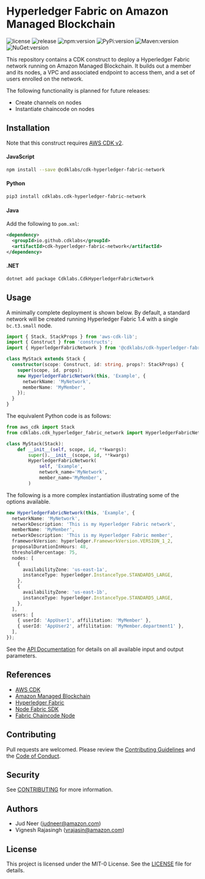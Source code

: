 # Hyperledger Fabric on Amazon Managed Blockchain

![license](https://img.shields.io/github/license/cdklabs/cdk-hyperledger-fabric-network?color=green)
![release](https://img.shields.io/github/v/release/cdklabs/cdk-hyperledger-fabric-network?color=green)
![npm:version](https://img.shields.io/npm/v/@cdklabs/cdk-hyperledger-fabric-network?color=blue)
![PyPi:version](https://img.shields.io/pypi/v/cdklabs.cdk-hyperledger-fabric-network?color=blue)
![Maven:version](https://img.shields.io/maven-central/v/io.github.cdklabs/cdk-hyperledger-fabric-network?color=blue&label=maven)
![NuGet:version](https://img.shields.io/nuget/v/Cdklabs.CdkHyperledgerFabricNetwork?color=blue)

This repository contains a CDK construct to deploy a Hyperledger Fabric network
running on Amazon Managed Blockchain. It builds out a member and its nodes, a VPC
and associated endpoint to access them, and a set of users enrolled on the network.

The following functionality is planned for future releases:

*  Create channels on nodes
*  Instantiate chaincode on nodes


## Installation

Note that this construct requires [AWS CDK v2](https://docs.aws.amazon.com/cdk/v2/guide/getting_started.html#getting_started_install).

#### JavaScript

```bash
npm install --save @cdklabs/cdk-hyperledger-fabric-network
```

#### Python

```bash
pip3 install cdklabs.cdk-hyperledger-fabric-network
```

#### Java

Add the following to `pom.xml`:

```xml
<dependency>
  <groupId>io.github.cdklabs</groupId>
  <artifactId>cdk-hyperledger-fabric-network</artifactId>
</dependency>
```

#### .NET

```bash
dotnet add package Cdklabs.CdkHyperledgerFabricNetwork
```


## Usage

A minimally complete deployment is shown below. By default, a standard network
will be created running Hyperledger Fabric 1.4 with a single `bc.t3.small` node.

```typescript
import { Stack, StackProps } from 'aws-cdk-lib';
import { Construct } from 'constructs';
import { HyperledgerFabricNetwork } from '@cdklabs/cdk-hyperledger-fabric-network';

class MyStack extends Stack {
  constructor(scope: Construct, id: string, props?: StackProps) {
    super(scope, id, props);
    new HyperledgerFabricNetwork(this, 'Example', {
      networkName: 'MyNetwork',
      memberName: 'MyMember',
    });
  }
}
```

The equivalent Python code is as follows:

```python
from aws_cdk import Stack
from cdklabs.cdk_hyperledger_fabric_network import HyperledgerFabricNetwork

class MyStack(Stack):
    def __init__(self, scope, id, **kwargs):
        super().__init__(scope, id, **kwargs)
        HyperledgerFabricNetwork(
            self, 'Example',
            network_name='MyNetwork',
            member_name='MyMember',
        )
```

The following is a more complex instantiation illustrating some of the options available.

```typescript
new HyperledgerFabricNetwork(this, 'Example', {
  networkName: 'MyNetwork',
  networkDescription: 'This is my Hyperledger Fabric network',
  memberName: 'MyMember',
  networkDescription: 'This is my Hyperledger Fabric member',
  frameworkVersion: hyperledger.FrameworkVersion.VERSION_1_2,
  proposalDurationInHours: 48,
  thresholdPercentage: 75,
  nodes: [
    {
      availabilityZone: 'us-east-1a',
      instanceType: hyperledger.InstanceType.STANDARD5_LARGE,
    },
    {
      availabilityZone: 'us-east-1b',
      instanceType: hyperledger.InstanceType.STANDARD5_LARGE,
    },
  ],
  users: [
    { userId: 'AppUser1', affilitation: 'MyMember' },
    { userId: 'AppUser2', affilitation: 'MyMember.department1' },
  ],
});
```

See the [API Documentation](API.md) for details on all available input and output parameters.


## References

*  [AWS CDK](https://docs.aws.amazon.com/cdk/v2/guide/home.html)
*  [Amazon Managed Blockchain](https://aws.amazon.com/managed-blockchain/)
*  [Hyperledger Fabric](https://hyperledger-fabric.readthedocs.io/)
*  [Node Fabric SDK](https://hyperledger.github.io/fabric-sdk-node/release-1.4/index.html)
*  [Fabric Chaincode Node](https://hyperledger.github.io/fabric-chaincode-node/)


## Contributing

Pull requests are welcomed. Please review the [Contributing Guidelines](CONTRIBUTING.md)
and the [Code of Conduct](CODE_OF_CONDUCT.md).


## Security

See [CONTRIBUTING](CONTRIBUTING.md#security-issue-notifications) for more information.


## Authors

*  Jud Neer (judneer@amazon.com)
*  Vignesh Rajasingh (vrajasin@amazon.com)


## License

This project is licensed under the MIT-0 License. See the [LICENSE](LICENSE) file for details.
